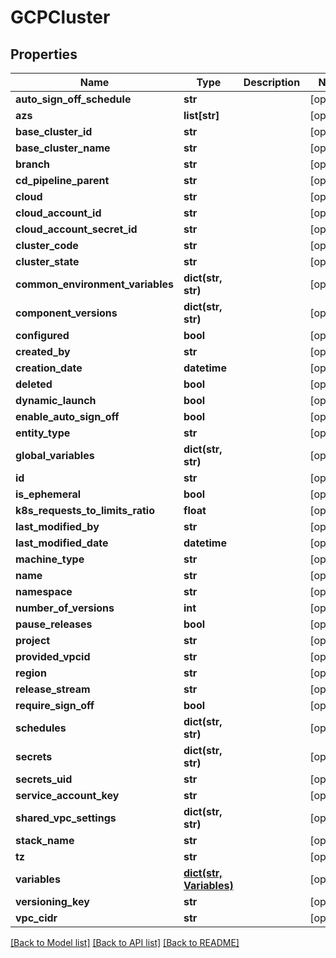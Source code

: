 # GCPCluster

## Properties
Name | Type | Description | Notes
------------ | ------------- | ------------- | -------------
**auto_sign_off_schedule** | **str** |  | [optional] 
**azs** | **list[str]** |  | [optional] 
**base_cluster_id** | **str** |  | [optional] 
**base_cluster_name** | **str** |  | [optional] 
**branch** | **str** |  | [optional] 
**cd_pipeline_parent** | **str** |  | [optional] 
**cloud** | **str** |  | [optional] 
**cloud_account_id** | **str** |  | [optional] 
**cloud_account_secret_id** | **str** |  | [optional] 
**cluster_code** | **str** |  | [optional] 
**cluster_state** | **str** |  | [optional] 
**common_environment_variables** | **dict(str, str)** |  | [optional] 
**component_versions** | **dict(str, str)** |  | [optional] 
**configured** | **bool** |  | [optional] 
**created_by** | **str** |  | [optional] 
**creation_date** | **datetime** |  | [optional] 
**deleted** | **bool** |  | [optional] 
**dynamic_launch** | **bool** |  | [optional] 
**enable_auto_sign_off** | **bool** |  | [optional] 
**entity_type** | **str** |  | [optional] 
**global_variables** | **dict(str, str)** |  | [optional] 
**id** | **str** |  | [optional] 
**is_ephemeral** | **bool** |  | [optional] 
**k8s_requests_to_limits_ratio** | **float** |  | [optional] 
**last_modified_by** | **str** |  | [optional] 
**last_modified_date** | **datetime** |  | [optional] 
**machine_type** | **str** |  | [optional] 
**name** | **str** |  | [optional] 
**namespace** | **str** |  | [optional] 
**number_of_versions** | **int** |  | [optional] 
**pause_releases** | **bool** |  | [optional] 
**project** | **str** |  | [optional] 
**provided_vpcid** | **str** |  | [optional] 
**region** | **str** |  | [optional] 
**release_stream** | **str** |  | [optional] 
**require_sign_off** | **bool** |  | [optional] 
**schedules** | **dict(str, str)** |  | [optional] 
**secrets** | **dict(str, str)** |  | [optional] 
**secrets_uid** | **str** |  | [optional] 
**service_account_key** | **str** |  | [optional] 
**shared_vpc_settings** | **dict(str, str)** |  | [optional] 
**stack_name** | **str** |  | [optional] 
**tz** | **str** |  | [optional] 
**variables** | [**dict(str, Variables)**](Variables.md) |  | [optional] 
**versioning_key** | **str** |  | [optional] 
**vpc_cidr** | **str** |  | [optional] 

[[Back to Model list]](../README.md#documentation-for-models) [[Back to API list]](../README.md#documentation-for-api-endpoints) [[Back to README]](../README.md)


